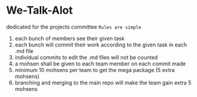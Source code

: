 # We-Talk-Alot
dedicated for the projects committee
``` Rules are simple ```
1. each bunch of members see their given task
2. each bunch will commit their work according to the given task in each .md file
3. individual commits to edit the .md files will not be counted
4. a mohsen shall be given to each team member on each commit made
5. minimum 10 mohsens per team to get the mega package (5 extra mohsens)
6. branching and merging to the main repo will make the team gain extra 5 mohsens
